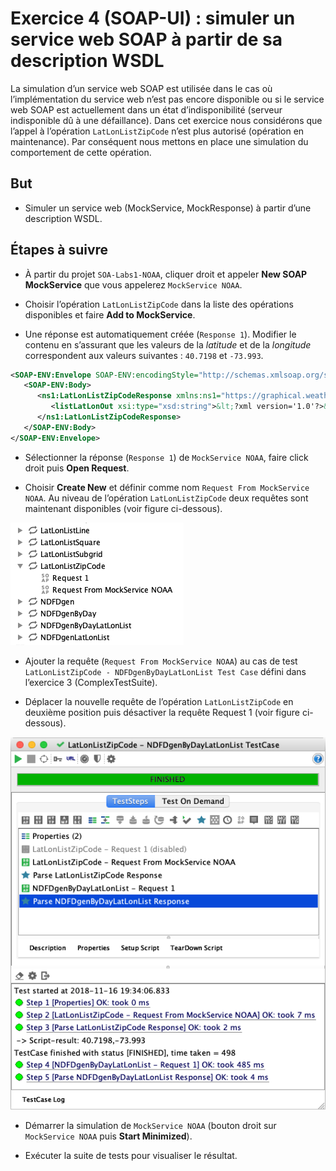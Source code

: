 # Exercice 4 (SOAP-UI) : simuler un service web SOAP à partir de sa description WSDL

La simulation d’un service web SOAP est utilisée dans le cas où l’implémentation du service web n’est pas encore disponible ou si le service web SOAP est actuellement dans un état d’indisponibilité (serveur indisponible dû à une défaillance). Dans cet exercice nous considérons que l’appel à l’opération `LatLonListZipCode` n’est plus autorisé (opération en maintenance). Par conséquent nous mettons en place une simulation du comportement de cette opération.

## But

* Simuler un service web (MockService, MockResponse) à partir d’une description WSDL.

## Étapes à suivre

* À partir du projet `SOA-Labs1-NOAA`, cliquer droit et appeler **New SOAP MockService** que vous appelerez `MockService NOAA`.

* Choisir l’opération `LatLonListZipCode` dans la liste des opérations disponibles et faire **Add to MockService**.

* Une réponse est automatiquement créée (`Response 1`). Modifier le contenu en s’assurant que les valeurs de la *latitude* et de la *longitude* correspondent aux valeurs suivantes : `40.7198` et `-73.993`.

```xml
<SOAP-ENV:Envelope SOAP-ENV:encodingStyle="http://schemas.xmlsoap.org/soap/encoding/" xmlns:SOAP-ENV="http://schemas.xmlsoap.org/soap/envelope/" xmlns:xsd="http://www.w3.org/2001/XMLSchema" xmlns:xsi="http://www.w3.org/2001/XMLSchema-instance" xmlns:SOAP-ENC="http://schemas.xmlsoap.org/soap/encoding/">
   <SOAP-ENV:Body>
      <ns1:LatLonListZipCodeResponse xmlns:ns1="https://graphical.weather.gov/xml/DWMLgen/wsdl/ndfdXML.wsdl">
         <listLatLonOut xsi:type="xsd:string">&lt;?xml version='1.0'?>&lt;dwml version='1.0' xmlns:xsd='http://www.w3.org/2001/XMLSchema' xmlns:xsi='http://www.w3.org/2001/XMLSchema-instance' xsi:noNamespaceSchemaLocation='https://graphical.weather.gov/xml/DWMLgen/schema/DWML.xsd'>&lt;latLonList>40.7198,-73.993&lt;/latLonList>&lt;/dwml></listLatLonOut>
      </ns1:LatLonListZipCodeResponse>
   </SOAP-ENV:Body>
</SOAP-ENV:Envelope>
```

* Sélectionner la réponse (`Response 1`) de `MockService NOAA`, faire click droit puis **Open Request**.

* Choisir **Create New** et définir comme nom `Request From MockService NOAA`. Au niveau de l’opération `LatLonListZipCode` deux requêtes sont maintenant disponibles (voir figure ci-dessous).

![Operations](./images/ex4-operations.png "Operations")

* Ajouter la requête (`Request From MockService NOAA`) au cas de test `LatLonListZipCode - NDFDgenByDayLatLonList Test Case` défini dans l’exercice 3 (ComplexTestSuite).

* Déplacer la nouvelle requête de l’opération `LatLonListZipCode` en deuxième position puis désactiver la requête Request 1 (voir figure ci-dessous).

![Test ComplexTestSuite](./images/ex4-testcomplexsuite.png "Test ComplexTestSuite")

* Démarrer la simulation de `MockService NOAA` (bouton droit sur `MockService NOAA` puis **Start Minimized**).

* Exécuter la suite de tests pour visualiser le résultat.
